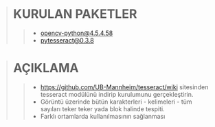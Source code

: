 ># KURULAN PAKETLER
>>* opencv-python@4.5.4.58
>>* pytesseract@0.3.8

># AÇIKLAMA
>>* https://github.com/UB-Mannheim/tesseract/wiki 
>> sitesinden tesseract modülünü indirip kurulumunu gerçekleştirin.
>>* Görüntü üzerinde bütün karakterleri - kelimeleri - tüm sayıları teker teker yada blok halinde tespiti.
>>* Farklı ortamlarda kullanılmasının sağlanması
